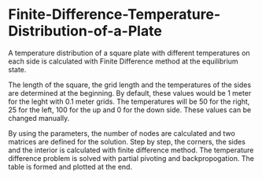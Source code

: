 # Finite-Difference-Temperature-Distribution-of-a-Plate
A temperature distribution of a square plate with different temperatures on each side is calculated with Finite Difference method at the equilibrium state.

The length of the square, the grid length and the temperatures of the sides are determined at the beginning. By default, these values would be 1 meter for the leght with 0.1 meter grids. The temperatures will be 50 for the right, 25 for the left, 100 for the up and 0 for the down side. These values can be changed manually. 

By using the parameters, the number of nodes are calculated and two matrices are defined for the solution. Step by step, the corners, the sides and the interior is calculated with finite difference method. The temperature difference problem is solved with partial pivoting and backpropogation. The table is formed and plotted at the end. 
